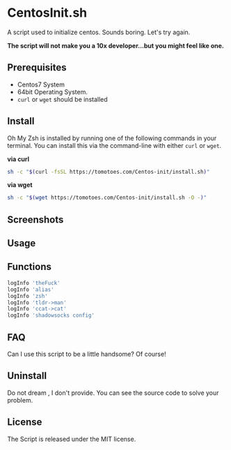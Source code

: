 # CentosInit.sh
A script used to initialize centos.
Sounds boring. Let's try again.

**The script will not make you a 10x developer...but you might feel like one.**

## Prerequisites
- Centos7 System
- 64bit Operating System.
- `curl` or `wget` should be installed

## Install
Oh My Zsh is installed by running one of the following commands in your terminal. You can install this via the command-line with either `curl` or `wget`.

**via curl**
```sh
sh -c "$(curl -fsSL https://tomotoes.com/Centos-init/install.sh)"
```

**via wget**
```sh
sh -c "$(wget https://tomotoes.com/Centos-init/install.sh -O -)"
```
## Screenshots


## Usage

## Functions
```sh
logInfo 'theFuck'
logInfo 'alias'
logInfo 'zsh'
logInfo 'tldr->man'
logInfo 'ccat->cat'
logInfo 'shadowsocks config'
```


## FAQ
Can I use this script to be a little handsome?
Of course!

## Uninstall
Do not dream , I don't provide.
You can see the source code to solve your problem.

## License
The Script is released under the MIT license.
